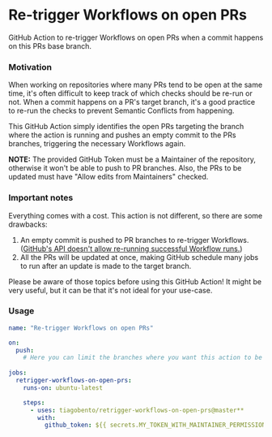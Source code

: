 # Re-trigger Workflows on open PRs

GitHub Action to re-trigger Workflows on open PRs when a commit happens on this PRs base branch.

### Motivation

When working on repositories where many PRs tend to be open at the same time, it's often difficult to keep track of which checks should be re-run or not. When a commit happens on a PR's target branch, it's a good practice to re-run the checks to prevent Semantic Conflicts from happening.

This GitHub Action simply identifies the open PRs targeting the branch where the action is running and pushes an empty commit to the PRs branches, triggering the necessary Workflows again.

**NOTE:** The provided GitHub Token must be a Maintainer of the repository, otherwise it won't be able to push to PR branches. Also, the PRs to be updated must have "Allow edits from Maintainers" checked.

### Important notes

Everything comes with a cost. This action is not different, so there are some drawbacks:
1. An empty commit is pushed to PR branches to re-trigger Workflows. ([GitHub's API doesn't allow re-running successful Workflow runs.](https://github.community/t/cannot-re-run-a-successful-workflow-run-using-the-rest-api/123661))
2. All the PRs will be updated at once, making GitHub schedule many jobs to run after an update is made to the target branch.

Please be aware of those topics before using this GitHub Action! It might be very useful, but it can be that it's not ideal for your use-case.

### Usage

```yaml
name: "Re-trigger Workflows on open PRs"

on:
  push:
    # Here you can limit the branches where you want this action to be run
  
jobs:
  retrigger-workflows-on-open-prs:
    runs-on: ubuntu-latest

    steps:
      - uses: tiagobento/retrigger-workflows-on-open-prs@master**
        with:
          github_token: ${{ secrets.MY_TOKEN_WITH_MAINTAINER_PERMISSIONS }}
```